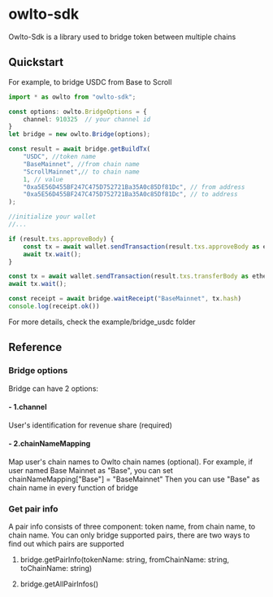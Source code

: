 # owlto-sdk

Owlto-Sdk is a library used to bridge token between multiple chains

## Quickstart

For example, to bridge USDC from Base to Scroll
```TypeScript
import * as owlto from "owlto-sdk";

const options: owlto.BridgeOptions = {
    channel: 910325  // your channel id
}
let bridge = new owlto.Bridge(options);

const result = await bridge.getBuildTx(
    "USDC", //token name
    "BaseMainnet", //from chain name
    "ScrollMainnet",// to chain name
    1, // value
    "0xa5E56D455BF247C475D752721Ba35A0c85Df81Dc", // from address
    "0xa5E56D455BF247C475D752721Ba35A0c85Df81Dc", // to address
);

//initialize your wallet
//...

if (result.txs.approveBody) {
    const tx = await wallet.sendTransaction(result.txs.approveBody as ethers.TransactionRequest);
    await tx.wait(); 
}

const tx = await wallet.sendTransaction(result.txs.transferBody as ethers.TransactionRequest);
await tx.wait(); 

const receipt = await bridge.waitReceipt("BaseMainnet", tx.hash)
console.log(receipt.ok())
```
For more details, check the example/bridge_usdc folder

## Reference
### Bridge options
Bridge can have 2 options:
#### - 1.channel
User's identification for revenue share (required)
#### - 2.chainNameMapping 
Map user's chain names to Owlto chain names (optional).
For example, if user named Base Mainnet as "Base", you can set chainNameMapping["Base"] = "BaseMainnet"
Then you can use "Base" as chain name in every function of bridge

### Get pair info
A pair info consists of three component: token name, from chain name, to chain name.
You can only bridge supported pairs, there are two ways to find out which pairs are supported

1. bridge.getPairInfo(tokenName: string, fromChainName: string, toChainName: string)

2. bridge.getAllPairInfos()
